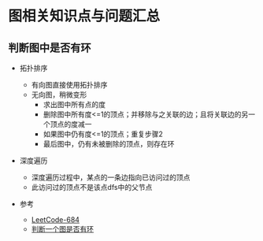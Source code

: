 # 图相关知识点与问题汇总

## 判断图中是否有环
- 拓扑排序
    + 有向图直接使用拓扑排序
    + 无向图，稍微变形
        * 求出图中所有点的度
        * 删除图中所有度<=1的顶点；并移除与之关联的边；且将关联边的另一个顶点的度减一
        * 如果图中仍有度<=1的顶点；重复步骤2
        * 最后图中，仍有未被删除的顶点，则存在环
- 深度遍历
    + 深度遍历过程中，某点的一条边指向已访问过的顶点
    + 此访问过的顶点不是该点dfs中的父节点
    
- 参考
    + [LeetCode-684](https://leetcode.com/problems/redundant-connection/description/?utm_source=LCUS&utm_medium=ip_redirect_q_uns&utm_campaign=transfer2china)
    + [判断一个图是否有环](https://www.jianshu.com/p/acbd585f5c60)